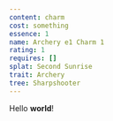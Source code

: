 ```yaml
---
content: charm
cost: something
essence: 1
name: Archery e1 Charm 1
rating: 1
requires: []
splat: Second Sunrise
trait: Archery
tree: Sharpshooter
---
```


Hello **world**!
